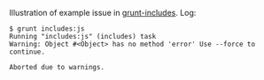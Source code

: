 Illustration of example issue in [grunt-includes](https://github.com/vanetix/grunt-includes). Log:

```
$ grunt includes:js
Running "includes:js" (includes) task
Warning: Object #<Object> has no method 'error' Use --force to continue.

Aborted due to warnings.
```
